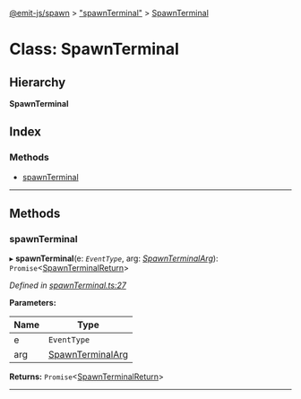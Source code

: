 [@emit-js/spawn](../README.md) > ["spawnTerminal"](../modules/_spawnterminal_.md) > [SpawnTerminal](../classes/_spawnterminal_.spawnterminal.md)

# Class: SpawnTerminal

## Hierarchy

**SpawnTerminal**

## Index

### Methods

- [spawnTerminal](_spawnterminal_.spawnterminal.md#spawnterminal)

---

## Methods

<a id="spawnterminal"></a>

### spawnTerminal

▸ **spawnTerminal**(e: _`EventType`_, arg: _[SpawnTerminalArg](../interfaces/_spawnterminal_.spawnterminalarg.md)_): `Promise`<[SpawnTerminalReturn](../interfaces/_spawnterminal_.spawnterminalreturn.md)>

_Defined in [spawnTerminal.ts:27](https://github.com/emit-js/spawn-ts/blob/c158072/src/spawnTerminal.ts#L27)_

**Parameters:**

| Name | Type                                                                  |
| ---- | --------------------------------------------------------------------- |
| e    | `EventType`                                                           |
| arg  | [SpawnTerminalArg](../interfaces/_spawnterminal_.spawnterminalarg.md) |

**Returns:** `Promise`<[SpawnTerminalReturn](../interfaces/_spawnterminal_.spawnterminalreturn.md)>

---
